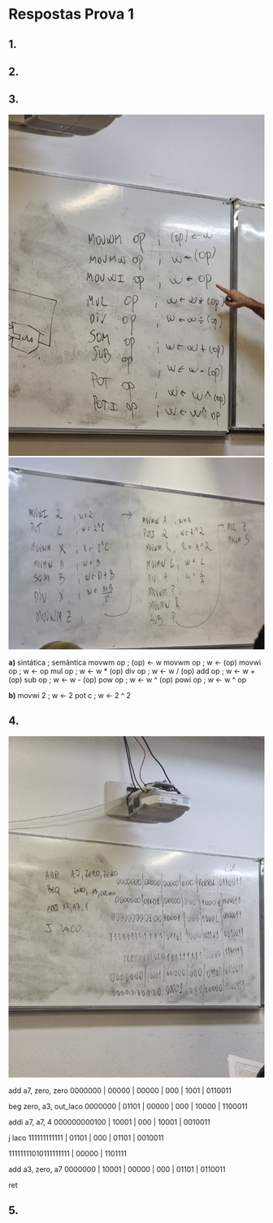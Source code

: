 # Respostas Prova 1

## 1.

## 2.

## 3.

<img src="./imgs/3-a.jpg">
<img src="./imgs/3-b.jpg">

**a)**
sintática ; semântica
movwm op ; (op) <- w
movwm op ; w <- (op)
movwi op ; w <- op
mul op ; w <- w \* (op)
div op ; w <- w / (op)
add op ; w <- w + (op)
sub op ; w <- w - (op)
pow op ; w <- w ^ (op)
powi op ; w <- w ^ op

**b)**
movwi 2 ; w <- 2
pot c ; w <- 2 ^ 2

## 4.

<img src="./imgs/4.jpg">

add a7, zero, zero
0000000 | 00000 | 00000 | 000 | 1001 | 0110011

beg zero, a3, out_laco
0000000 | 01101 | 00000 | 000 | 10000 | 1100011

addi a7, a7, 4
000000000100 | 10001 | 000 | 10001 | 0010011

j laco
111111111111 | 01101 | 000 | 01101 | 0010011

11111111010111111111 | 00000 | 1101111

add a3, zero, a7
0000000 | 10001 | 00000 | 000 | 01101 | 0110011

ret

## 5.

<img src="">
